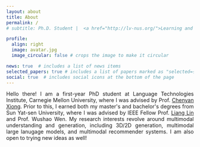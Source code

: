 ```yaml
---
layout: about
title: About
permalink: /
# subtitle: Ph.D. Student |  <a href="http://lv-nus.org/">Learning and Vision Lab</a>  |  <a href="https://nus.edu.sg/"> National University of Singapore</a>.

profile:
  align: right
  image: avatar.jpg
  image_circular: false # crops the image to make it circular

news: true  # includes a list of news items
selected_papers: true # includes a list of papers marked as "selected={true}"
social: true  # includes social icons at the bottom of the page
---
```

<!-- https://fangggf.github.io/ -->

<div style="text-align: justify;">

<p> Hello there! I am a first-year PhD student at Language Technologies Institute, Carnegie Mellon University, where I was advised by Prof. <a href="https://scholar.google.com/citations?user=E9BaEBYAAAAJ">Chenyan Xiong</a>. Prior to this, I earned both my master's and bachelor's degrees from Sun Yat-sen University, where I was advised by IEEE Fellow Prof. <a href="https://scholar.google.com/citations?user=Nav8m8gAAAAJ">Liang Lin</a> and Prof. Wushao Wen. My research interests revolve around multimodal understanding and generation, including 3D/2D generation, multimodal large lanugage models, and multimodal recommender systems. I am also open to trying new ideas as well! 
</p>

<!-- <p><strong style="color:red;"> I am seeking a PhD position starting in Fall'25! Please feel free to drop me an email!</strong> <img src="../assets/img/extreme-teamwork.gif" width="30"></p> -->
 
</div>
